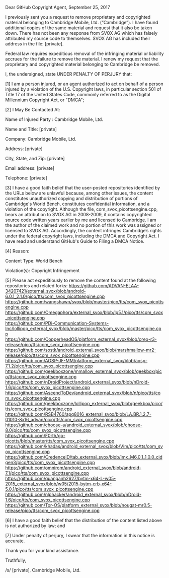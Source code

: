 Dear GitHub Copyright Agent,            September 25, 2017

I previously sent you a request to remove proprietary and copyrighted
material belonging to Cambridge Mobile, Ltd. (“Cambridge”).  I have
found additional copies of the same material and request that it also be
taken down. There has not been any response from SVOX AG which has
falsely attributed my source code to themselves.  SVOX AG has included
their address in the file: [private].

Federal law requires expeditious removal of the infringing material or
liability accrues for the failure to remove the material. I renew my
request that the proprietary and copyrighted material belonging to
Cambridge be removed.

I, the undersigned, state UNDER PENALTY OF PERJURY that:

[1] I am a person injured, or an agent authorized to act on behalf of a
person injured by a violation of the U.S. Copyright laws, in particular
section 501 of Title 17 of the United States Code, commonly referred to
as the Digital Millennium Copyright Act, or "DMCA";

[2] I May Be Contacted At:

Name of Injured Party : Cambridge Mobile, Ltd.

Name and Title: [private]

Company: Cambridge Mobile, Ltd.

Address: [private]

City, State, and Zip: [private]

Email address: [private]

Telephone: [private]

[3] I have a good faith belief that the user-posted repositories
identified by the URLs below are unlawful because, among other issues,
the content constitutes unauthorized copying and distribution of
portions of Cambridge's World Bench, constitutes confidential
information, and a violation of the copyright. Although the file,
com_svox_picottsengine.cpp, bears an attribution to SVOX AG in
2008-2009, it contains copyrighted source code written years earlier by
me and licensed to Cambridge. I am the author of the claimed work and no
portion of this work was assigned or licensed to SVOX AG. Accordingly,
the content infringes Cambridge’s rights under the federal copyright
laws, including the DMCA and Copyright Act. I have read and understand
GitHub's Guide to Filing a DMCA Notice.

[4] Reason:

Content Type: World Bench

Violation(s): Copyright Infringement

[5] Please act expeditiously to remove the content found at the
following repositories and related forks:
https://github.com/ADVAN-ELAA-34207421/external_svox/blob/android-6.0.1_2.1.0/pico/tts/com_svox_picottsengine.cpp  
https://github.com/wangshawn/svox/blob/master/pico/tts/com_svox_picottsengine.cpp  
https://github.com/Omegaphora/external_svox/blob/lp5.1/pico/tts/com_svox_picottsengine.cpp  
https://github.com/PDi-Communication-Systems-Inc/lollipop_external_svox/blob/master/pico/tts/com_svox_picottsengine.cpp  
https://github.com/CopperheadOS/platform_external_svox/blob/oreo-r3-release/pico/tts/com_svox_picottsengine.cpp  
https://github.com/sostk/android_external_svox/blob/marshmallow-mr2-release/pico/tts/com_svox_picottsengine.cpp  
https://github.com/AOSP-JF-MM/platform_external_svox/blob/aosp-7.1.2/pico/tts/com_svox_picottsengine.cpp  
https://github.com/geekboxzone/mmallow_external_svox/blob/geekbox/pico/tts/com_svox_picottsengine.cpp  
https://github.com/nDroidProject/android_external_svox/blob/nDroid-1.6/pico/tts/com_svox_picottsengine.cpp  
https://github.com/AscendToDev/android_external_svox/blob/n/pico/tts/com_svox_picottsengine.cpp  
https://github.com/geekboxzone/lollipop_external_svox/blob/geekbox/pico/tts/com_svox_picottsengine.cpp  
https://github.com/RSB4760/apq8016_external_svox/blob/LA.BR.1.2.7-01010-8x16_advan/pico/tts/com_svox_picottsengine.cpp  
https://github.com/choose-a/android_external_svox/blob/choose-8.0/pico/tts/com_svox_picottsengine.cpp  
https://github.com/F0rth/go-picotts/blob/master/tts/com_svox_picottsengine.cpp  
https://github.com/khadas/android_external_svox/blob/Vim/pico/tts/com_svox_picottsengine.cpp  
https://github.com/CredenceID/tab_external_svox/blob/imx_M6.0.1_1.0.0_cidgen3/pico/tts/com_svox_picottsengine.cpp  
https://github.com/omnirom/android_external_svox/blob/android-7.1/pico/tts/com_svox_picottsengine.cpp  
https://github.com/quanganh2627/bytm-x64-L-w05-2015_external_svox/blob/w05/2015-bytm-crb-x64-5.0.1/pico/tts/com_svox_picottsengine.cpp  
https://github.com/nlphacker/android_external_svox/blob/nDroid-1.6/pico/tts/com_svox_picottsengine.cpp  
https://github.com/Tor-OS/platform_external_svox/blob/nougat-mr0.5-release/pico/tts/com_svox_picottsengine.cpp  

[6] I have a good faith belief that the distribution of the content
listed above is not authorized by law; and

[7] Under penalty of perjury, I swear that the information in this
notice is accurate.

Thank you for your kind assistance.

Truthfully,

/s/ [private], Cambridge Mobile, Ltd.
